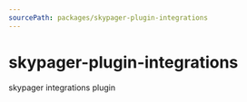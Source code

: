 ```yaml
---
sourcePath: packages/skypager-plugin-integrations
---
```


# skypager-plugin-integrations

skypager integrations plugin
